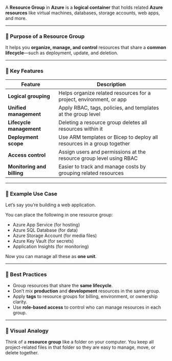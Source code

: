 A **Resource Group** in **Azure** is a **logical container** that holds related **Azure resources** like virtual machines, databases, storage accounts, web apps, and more.

---

### 🔹 Purpose of a Resource Group

It helps you **organize, manage, and control** resources that share a **common lifecycle**—such as deployment, update, and deletion.

---

### 🔹 Key Features

| Feature                    | Description                                                            |
| -------------------------- | ---------------------------------------------------------------------- |
| **Logical grouping**       | Helps organize related resources for a project, environment, or app    |
| **Unified management**     | Apply RBAC, tags, policies, and templates at the group level           |
| **Lifecycle management**   | Deleting a resource group deletes all resources within it              |
| **Deployment scope**       | Use ARM templates or Bicep to deploy all resources in a group together |
| **Access control**         | Assign users and permissions at the resource group level using RBAC    |
| **Monitoring and billing** | Easier to track and manage costs by grouping related resources         |

---

### 🔹 Example Use Case

Let’s say you’re building a web application.

You can place the following in one resource group:

* Azure App Service (for hosting)
* Azure SQL Database (for data)
* Azure Storage Account (for media files)
* Azure Key Vault (for secrets)
* Application Insights (for monitoring)

Now you can manage all these as **one unit**.

---

### 🔹 Best Practices

* Group resources that share the **same lifecycle**.
* Don’t mix **production** and **development** resources in the same group.
* Apply **tags** to resource groups for billing, environment, or ownership clarity.
* Use **role-based access** to control who can manage resources in each group.

---

### 🔹 Visual Analogy

Think of a **resource group** like a folder on your computer. You keep all project-related files in that folder so they are easy to manage, move, or delete together.

